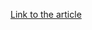 [Link to the article](https://cybersecuritynews.com/hackers-onedrive-google-drive-malicious-traffic/)
